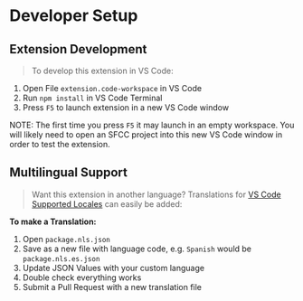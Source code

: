 Developer Setup
===

Extension Development
---

> To develop this extension in VS Code:

1. Open File `extension.code-workspace` in VS Code
2. Run `npm install` in VS Code Terminal
3. Press `F5` to launch extension in a new VS Code window

NOTE: The first time you press `F5` it may launch in an empty workspace. You will likely need to open an SFCC project into this new VS Code window in order to test the extension.

Multilingual Support
---

> Want this extension in another language? Translations for [VS Code Supported Locales](https://code.visualstudio.com/docs/getstarted/locales#_available-locales) can easily be added:

**To make a Translation:**

1. Open `package.nls.json`
2. Save as a new file with language code, e.g. `Spanish` would be `package.nls.es.json`
3. Update JSON Values with your custom language
4. Double check everything works
5. Submit a Pull Request with a new translation file

